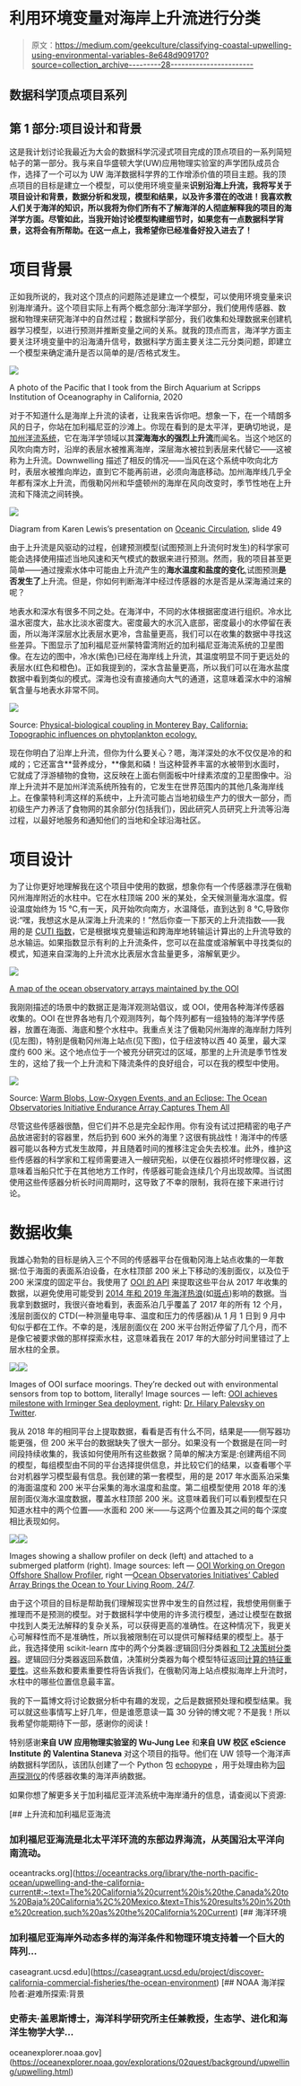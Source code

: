 # 利用环境变量对海岸上升流进行分类

> 原文：<https://medium.com/geekculture/classifying-coastal-upwelling-using-environmental-variables-8e648d909170?source=collection_archive---------28----------------------->

## 数据科学顶点项目系列

## 第 1 部分:项目设计和背景

这是我计划讨论我最近为大会的数据科学沉浸式项目完成的顶点项目的一系列简短帖子的第一部分。我与来自华盛顿大学(UW)应用物理实验室的声学团队成员合作，选择了一个可以为 UW 海洋数据科学界的工作增添价值的项目主题。我的顶点项目的目标是建立一个模型，可以使用环境变量来**识别沿海上升流，我将写关于项目设计和背景，数据分析和发现，模型和结果，以及许多潜在的改进！我喜欢教人们关于海洋的知识，所以我将为你们所有不了解海洋的人彻底解释我的项目的海洋学方面。尽管如此，当我开始讨论模型构建细节时，如果您有一点数据科学背景，这将会有所帮助。在这一点上，我希望你已经准备好投入进去了！**

# 项目背景

正如我所说的，我对这个顶点的问题陈述是建立一个模型，可以使用环境变量来识别海岸涌升。这个项目实际上有两个概念部分:海洋学部分，我们使用传感器、数据和物理来研究海洋中的自然过程；数据科学部分，我们收集和处理数据来创建机器学习模型，以进行预测并推断变量之间的关系。就我的顶点而言，海洋学方面主要关注环境变量中的沿海涌升信号，数据科学方面主要关注二元分类问题，即建立一个模型来确定涌升是否以简单的是/否格式发生。

![](img/93b8ea0af7a827bf4e29f40258ae0060.png)

A photo of the Pacific that I took from the Birch Aquarium at Scripps Institution of Oceanography in California, 2020

对于不知道什么是海岸上升流的读者，让我来告诉你吧。想象一下，在一个晴朗多风的日子，你站在加利福尼亚的沙滩上。你现在看到的是太平洋，更确切地说，是[加州洋流系统](https://en.wikipedia.org/wiki/California_Current)，它在海洋学领域以其**深海海水的强烈上升流**而闻名。当这个地区的风吹向南方时，沿岸的表层水被推离海岸，深层海水被拉到表层来代替它——这被称为上升流。Downwelling 描述了相反的情况——当风在这个系统中吹向北方时，表层水被推向岸边，直到它不能再前进，必须向海底移动。加州海岸线几乎全年都有深水上升流，而俄勒冈州和华盛顿州的海岸在风向改变时，季节性地在上升流和下降流之间转换。

![](img/1118a4aeedf909868758bf34696719d6.png)

Diagram from Karen Lewis’s presentation on [Oceanic Circulation](https://slideplayer.com/slide/4279467/), slide 49

由于上升流是风驱动的过程，创建预测模型(试图预测上升流何时发生)的科学家可能会选择使用描述当地风速和天气模式的数据来进行预测。然而，我的项目甚至更简单——通过搜索水体中可能由上升流产生的**海水温度和盐度的变化**,试图预测**是否发生了**上升流。但是，你如何判断海洋中经过传感器的水是否是从深海涌过来的呢？

地表水和深水有很多不同之处。在海洋中，不同的水体根据密度进行组织。冷水比温水密度大，盐水比淡水密度大。密度最大的水沉入底部，密度最小的水停留在表面，所以海洋深层水比表层水更冷，含盐量更高，我们可以在收集的数据中寻找这些差异。下图显示了加利福尼亚州蒙特雷湾附近的加利福尼亚海流系统的卫星图像。在左边的图中，冷水(紫色)已经在海岸线上升流，其温度明显不同于更远处的表层水(红色和橙色)。正如我提到的，深水含盐量更高，所以我们可以在海水盐度数据中看到类似的模式。深海也没有直接通向大气的通道，这意味着深水中的溶解氧含量与地表水非常不同。

![](img/f2afd4d18c82a10a2ef746493e78beac.png)

Source: [Physical-biological coupling in Monterey Bay, California: Topographic influences on phytoplankton ecology.](https://www.researchgate.net/publication/239589926_Physical-biological_coupling_in_Monterey_Bay_California_Topographic_influences_on_phytoplankton_ecology)

现在你明白了沿岸上升流，但你为什么要关心？嗯，海洋深处的水不仅仅是冷的和咸的；它还富含**营养成分，**像氮和磷！当这种营养丰富的水被带到水面时，它就成了浮游植物的食物，这反映在上面右侧面板中叶绿素浓度的卫星图像中。沿岸上升流并不是加州洋流系统所独有的，它发生在世界范围内的其他几条海岸线上。在像蒙特利湾这样的系统中，上升流可能占当地初级生产力的很大一部分，而初级生产力养活了食物网的其余部分(包括我们)，因此研究人员研究上升流等沿海过程，以最好地服务和通知他们的当地和全球沿海社区。

# 项目设计

为了让你更好地理解我在这个项目中使用的数据，想象你有一个传感器漂浮在俄勒冈州海岸附近的水柱中。它在水柱顶端 200 米的某处，全天候测量海水温度。假设温度始终为 15 ℃,有一天，风开始吹向南方，水温降低，直到达到 8 ℃,导致你说:“嘿，我想这水是从深海上升流来的！”然后你查一下那天的上升流指数——我用的是 [CUTI 指数](https://oceanview.pfeg.noaa.gov/products/upwelling/cutibeuti)，它是根据埃克曼输运和跨海岸地转输运计算出的上升流导致的总水输运。如果指数显示有利的上升流条件，您可以在盐度或溶解氧中寻找类似的模式，知道来自深海的上升流水比表层水含盐量更多，溶解氧更少。

![](img/77e692fb1086413ce270f6dbd334fef1.png)

[A map of the ocean observatory arrays maintained by the OOI](https://oceanobservatories.org/research-arrays/)

我刚刚描述的场景中的数据正是海洋观测站倡议，或 OOI，使用各种海洋传感器收集的。OOI 在世界各地有几个观测阵列，每个阵列都有一组独特的海洋学传感器，放置在海面、海底和整个水柱中。我重点关注了俄勒冈州海岸的海岸耐力阵列(见左图)，特别是俄勒冈州海上站点(见下图)，位于纽波特以西 40 英里，最大深度约 600 米。这个地点位于一个被充分研究过的区域，那里的上升流是季节性发生的，这给了我一个上升流和下降流条件的良好组合，可以在我的模型中使用。

![](img/ce7c44c01b415826e213c21f546dcaea.png)

Source: [Warm Blobs, Low-Oxygen Events, and an Eclipse: The Ocean Observatories Initiative Endurance Array Captures Them All](https://www.researchgate.net/publication/323345105_Warm_Blobs_Low-Oxygen_Events_and_an_Eclipse_The_Ocean_Observatories_Initiative_Endurance_Array_Captures_Them_All)

尽管这些传感器很酷，但它们并不总是完全起作用。你有没有试过把精密的电子产品放进密封的容器里，然后扔到 600 米外的海里？这很有挑战性！海洋中的传感器可能以各种方式发生故障，并且随着时间的推移注定会失去校准。此外，维护这些传感器的科学家和工程师需要进入一艘研究船，以便在仪器损坏时修理仪器，这意味着当船只忙于在其他地方工作时，传感器可能会连续几个月出现故障。当试图使用这些传感器分析长时间周期时，这导致了不幸的限制，我将在接下来进行讨论。

# 数据收集

我雄心勃勃的目标是纳入三个不同的传感器平台在俄勒冈海上站点收集的一年数据:位于海面的表面系泊设备，在水柱顶部 200 米上下移动的浅剖面仪，以及位于 200 米深度的固定平台。我使用了 [OOI 的 API](https://datalab.marine.rutgers.edu/2020/05/data-requests-the-easy-way-with-the-ooi-api/) 来提取这些平台从 2017 年收集的数据，以避免使用可能受到 [2014 年和 2019 年海洋热浪](https://www.fisheries.noaa.gov/feature-story/new-marine-heatwave-emerges-west-coast-resembles-blob)(如[斑点](https://en.wikipedia.org/wiki/The_Blob_(Pacific_Ocean)))影响的数据。当我拿到数据时，我很兴奋地看到，表面系泊几乎覆盖了 2017 年的所有 12 个月，浅层剖面仪的 CTD(一种测量电导率、温度和压力的传感器)从 1 月 1 日到 9 月中旬似乎都在工作。不幸的是，浅层剖面仪在 200 米平台附近停留了几个月，而不是像它被要求做的那样探索水柱，这意味着我在 2017 年的大部分时间里错过了上层水柱的全景。

![](img/4a82fe90c7203636c670108a8dd2e4ed.png)![](img/de49a94e5e126c7fae1af7dfae9fc2cb.png)

Images of OOI surface moorings. They’re decked out with environmental sensors from top to bottom, literally! Image sources — left: [OOI achieves milestone with Irminger Sea deployment](https://oceanobservatories.org/2019/09/ooi-achieves-milestone-with-irminger-sea-deployment/), right: [Dr. Hilary Palevsky on Twitter](https://twitter.com/HilaryPalevsky/status/1158122464263790592).

我从 2018 年的相同平台上提取数据，看看是否有什么不同，结果是——侧写器功能更强，但 200 米平台的数据缺失了很大一部分。如果没有一个数据是在同一时间段持续收集的，我该如何使用所有这些数据？简单的解决方案是:创建两组不同的模型，每组模型由不同的平台选择提供信息，并比较它们的结果，以查看哪个平台对机器学习模型最有信息。我创建的第一套模型，用的是 2017 年水面系泊采集的海面温度和 200 米平台采集的海水温度和盐度。第二组模型使用 2018 年的浅层剖面仪海水温度数据，覆盖水柱顶部 200 米。这意味着我们可以看到模型在只知道水柱中的两个位置——水面和 200 米——与这两个位置及其之间的每个深度相比表现如何。

![](img/969dbce0f9648b6490fce36b0121bc12.png)![](img/b3d9313c6bb43e98f7c8a12b0569c561.png)

Images showing a shallow profiler on deck (left) and attached to a submerged platform (right). Image sources: left — [OOI Working on Oregon Offshore Shallow Profiler](https://interactiveoceans.washington.edu/platform-winch_-deck_-082914_145722/), right —[Ocean Observatories Initiatives’ Cabled Array Brings the Ocean to Your Living Room, 24/7](https://www.labmanager.com/labs-less-ordinary/ocean-observatories-initiatives-cabled-array-brings-the-ocean-to-your-living-room-24-7-3051).

由于这个项目的目标是帮助我们理解现实世界中发生的自然过程，我想使用侧重于推理而不是预测的模型。对于数据科学中使用的许多流行模型，通过让模型在数据中找到人类无法解释的复杂关系，可以获得更高的准确性。在这种情况下，我更关心可解释性而不是准确性，所以我被限制在可以提供可解释结果的模型上。基于此，我选择使用 scikit-learn 库中的两个分类器:逻辑回归分类器[和 T2 决策树分类器](https://scikit-learn.org/stable/modules/generated/sklearn.linear_model.LogisticRegression.html)。逻辑回归分类器返回系数值，决策树分类器为每个模型特征返回[计算的特征重要性](https://machinelearningmastery.com/calculate-feature-importance-with-python/)。这些系数和要素重要性将告诉我们，在俄勒冈海上站点模拟海岸上升流时，水柱中的哪些位置信息最丰富。

我的下一篇博文将讨论数据分析中有趣的发现，之后是数据预处理和模型结果。我可以就这些事情写上好几年，但是谁愿意读一篇 30 分钟的博文呢？不是我！所以我希望你能期待下一部，感谢你的阅读！

特别感谢**来自 UW 应用物理实验室的 Wu-Jung Lee** 和**来自 UW 校区 eScience Institute 的 Valentina Staneva** 对这个项目的指导。他们在 UW 领导一个海洋声纳数据科学团队，该团队创建了一个 Python 包 [echopype](https://echopype.readthedocs.io/en/latest/) ，用于处理由称为[回声探测仪](https://en.wikipedia.org/wiki/Scientific_echosounder)的传感器收集的海洋声纳数据。

如果你想了解更多关于加利福尼亚洋流系统中海岸涌升的信息，请查阅以下资源:

[](https://oceantracks.org/library/the-north-pacific-ocean/upwelling-and-the-california-current#:~:text=The%20California%20current%20is%20the,Canada%20to%20Baja%20California%2C%20Mexico.&text=This%20results%20in%20the%20creation,such%20as%20the%20California%20Current) [## 上升流和加利福尼亚海流

### 加利福尼亚海流是北太平洋环流的东部边界海流，从英国沿太平洋向南流动。

oceantracks.org](https://oceantracks.org/library/the-north-pacific-ocean/upwelling-and-the-california-current#:~:text=The%20California%20current%20is%20the,Canada%20to%20Baja%20California%2C%20Mexico.&text=This%20results%20in%20the%20creation,such%20as%20the%20California%20Current) [](https://caseagrant.ucsd.edu/project/discover-california-commercial-fisheries/the-ocean-environment) [## 海洋环境

### 加利福尼亚海岸外动态多样的海洋条件和物理环境支持着一个巨大的阵列…

caseagrant.ucsd.edu](https://caseagrant.ucsd.edu/project/discover-california-commercial-fisheries/the-ocean-environment) [](https://oceanexplorer.noaa.gov/explorations/02quest/background/upwelling/upwelling.html) [## NOAA 海洋探险者:避难所探索:背景

### 史蒂夫·盖恩斯博士，海洋科学研究所主任兼教授，生态学、进化和海洋生物学大学…

oceanexplorer.noaa.gov](https://oceanexplorer.noaa.gov/explorations/02quest/background/upwelling/upwelling.html)